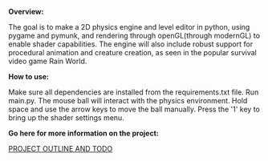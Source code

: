 **Overview:**

The goal is to make a 2D physics engine and level editor in python, using pygame and pymunk, and rendering through openGL(through modernGL) to enable shader capabilities.
The engine will also include robust support for procedural animation and creature creation, as seen in the popular survival video game Rain World.

**How to use:**

Make sure all dependencies are installed from the requirements.txt file.
Run main.py.
The mouse ball will interact with the physics environment. 
Hold space and use the arrow keys to move the ball manually.
Press the '1' key to bring up the shader settings menu.

**Go here for more information on the project:**

[PROJECT OUTLINE AND TODO](TODO_AND_OUTLINE.txt)

